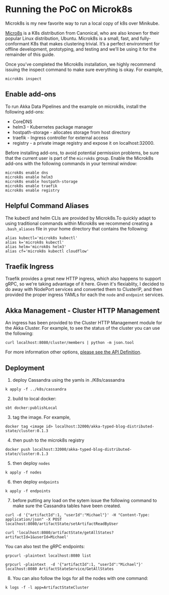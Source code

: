 # Running the PoC on Microk8s

Microk8s is my new favorite way to run a local copy of k8s over Minikube. 

[Micro8s](https://microk8s.io/) is a K8s distribution from Canonical, who are also known for their popular Linux distribution, Ubuntu. Microk8s is a small, fast, and fully-conformant K8s that makes clustering trivial. It’s a perfect environment for offline development, prototyping, and testing and we’ll be using it for the remainder of this guide.

Once you’ve completed the Microk8s installation, we highly recommend issuing the inspect command to make sure everything is okay. For example,

```
microk8s inspect
```

## Enable add-ons
To run Akka Data Pipelines and the example on microk8s, install the following add-ons:

* CoreDNS
* helm3 - Kubernetes package manager 
* hostpath-storage - allocates storage from host directory
* traefik - Ingress controller for external access
* registry - a private image registry and expose it on localhost:32000.

Before installing add-ons, to avoid potential permission problems, be sure that the current user is part of the `microk8s` group.
Enable the Microk8s add-ons with the following commands in your terminal window:

```
microk8s enable dns
microk8s enable helm3
microk8s enable hostpath-storage
microk8s enable traefik
microk8s enable registry
```
## Helpful Command Aliases
The kubectl and helm CLIs are provided by Microk8s.To quickly adapt to using traditional commands within Microk8s we recommend creating a `.bash_aliases` file in your home directory that contains the following:

```
alias kubectl='microk8s kubectl'
alias k='microk8s kubectl'
alias helm='microk8s helm3'
alias cf='microk8s kubectl cloudflow'
```



## Traefik Ingress
Traefik provides a great new HTTP ingress, which also happens to support gRPC, so we're taking advantage of it here. Given it's flexiablity, I decided to do away with NodePort services and converted them to ClusterIP, and then provided the proper ingress YAMLs for each the `node` and `endpoint` services.

## Akka Management - Cluster HTTP Management

An ingress has been provided to the Cluster HTTP Management module for the Akka Cluster. For example, to see the status of the cluster you can use the following: 

```
curl localhost:8080/cluster/members | python -m json.tool
```
For more information other options, [please see the API Definition](https://doc.akka.io/docs/akka-management/current/cluster-http-management.html#api-definition).

## Deployment
1. deploy Cassandra using the yamls in ./K8s/cassandra
```
k apply -f ../k8s/cassandra
```
2. build to local docker:
```
sbt docker:publishLocal
```
3. tag the image. For example,
```
docker tag <image id> localhost:32000/akka-typed-blog-distributed-state/cluster:0.1.3
```
4. then push to the microk8s registry
```
docker push localhost:32000/akka-typed-blog-distributed-state/cluster:0.1.3
```
5. then deploy `nodes`
```
k apply -f nodes
```
6. then deploy `endpoints`
```
k apply -f endpoints
```
7. before putting any load on the sytem issue the following command to make sure the Cassandra tables have been created.
```
curl -d '{"artifactId":1, "userId":"Michael"}' -H "Content-Type: application/json" -X POST localhost:8080/artifactState/setArtifactReadByUser

curl 'localhost:8080/artifactState/getAllStates?artifactId=1&userId=Michael'
```
You can also test the gRPC endpoints:
```
grpcurl -plaintext localhost:8080 list

grpcurl -plaintext  -d '{"artifactId":1, "userId":"Michael"}' localhost:8080 ArtifactStateService/GetAllStates
```
8. You can also follow the logs for all the nodes with one command:
```
k logs -f -l app=ArtifactStateCluster
```

